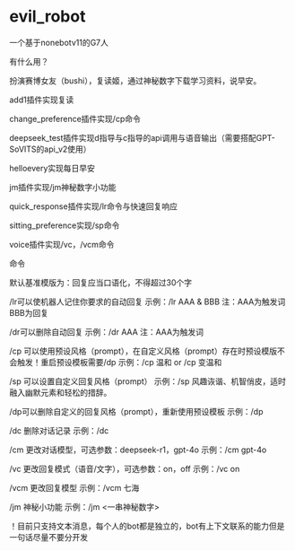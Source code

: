 # evil_robot
一个基于nonebotv11的G7人

有什么用？

扮演赛博女友（bushi），复读姬，通过神秘数字下载学习资料，说早安。

add1插件实现复读

change_preference插件实现/cp命令

deepseek_test插件实现d指导与c指导的api调用与语音输出（需要搭配GPT-SoVITS的api_v2使用）

helloevery实现每日早安

jm插件实现/jm神秘数字小功能

quick_response插件实现/lr命令与快速回复响应

sitting_preference实现/sp命令

voice插件实现/vc，/vcm命令

命令

默认基准模版为：回复应当口语化，不得超过30个字

/lr可以使机器人记住你要求的自动回复
示例：/lr AAA & BBB
注：AAA为触发词BBB为回复

/dr可以删除自动回复
示例：/dr AAA
注：AAA为触发词
    
/cp 可以使用预设风格（prompt），在自定义风格（prompt）存在时预设模版不会触发！重启预设模板需要/dp
示例：/cp 温和 or /cp 变温和 
    
/sp 可以设置自定义回复风格（prompt）
示例：/sp 风趣诙谐、机智俏皮，适时融入幽默元素和轻松的措辞。
    
/dp可以删除自定义的回复风格（prompt），重新使用预设模板
示例：/dp
    
/dc 删除对话记录
示例：/dc
    
/cm 更改对话模型，可选参数：deepseek-r1，gpt-4o
示例：/cm gpt-4o

/vc 更改回复模式（语音/文字），可选参数：on，off
示例：/vc on

/vcm 更改回复模型
示例：/vcm 七海
    
/jm 神秘小功能
示例：/jm <一串神秘数字>
    
！目前只支持文本消息，每个人的bot都是独立的，bot有上下文联系的能力但是一句话尽量不要分开发
    

